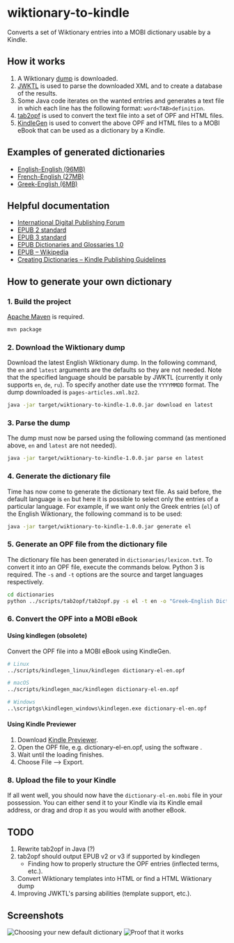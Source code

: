 # wiktionary-to-kindle

Converts a set of Wiktionary entries into a MOBI dictionary usable by a Kindle.

## How it works

1. A Wiktionary [dump](https://dumps.wikimedia.org/backup-index.html) is downloaded.
2. [JWKTL](https://github.com/dkpro/dkpro-jwktl) is used to parse the downloaded XML and to create a database of the results.
3. Some Java code iterates on the wanted entries and generates a text file in which each line has the following format: `word<TAB>definition`.
4. [tab2opf](https://github.com/nyg/tab2opf) is used to convert the text file into a set of OPF and HTML files.
5. [KindleGen](https://www.amazon.com/gp/feature.html?ie=UTF8&docId=1000765211) is used to convert the above OPF and HTML files to a MOBI eBook that can be used as a dictionary by a Kindle.

## Examples of generated dictionaries

* [English-English (96MB)](http://www.mediafire.com/file/uib98cjr19d0ddt/lexicon_en_en.mobi)
* [French-English (27MB)](http://www.mediafire.com/file/c3v5aijgp4q5ge3/lexicon_fr_en.mobi)
* [Greek-English (6MB)](http://www.mediafire.com/file/2nccw6ni32k4gmf/lexicon_gr_en.mobi)

## Helpful documentation

* [International Digital Publishing Forum](http://idpf.org)
* [EPUB 2 standard](http://idpf.org/epub/201)
* [EPUB 3 standard](https://www.w3.org/community/epub3/)
* [EPUB Dictionaries and Glossaries 1.0](http://idpf.org/epub/dict/)
* [EPUB – Wikipedia](https://en.wikipedia.org/wiki/EPUB)
* [Creating Dictionaries – Kindle Publishing Guidelines](https://kdp.amazon.com/en_US/help/topic/G2HXJS944GL88DNV)

## How to generate your own dictionary

### 1. Build the project

[Apache Maven](https://maven.apache.org) is required.

```sh
mvn package
```

### 2. Download the Wiktionary dump

Download the latest English Wiktionary dump. In the following command, the `en` and `latest` arguments are the defaults so they are not needed. Note that the specified language should be parsable by JWKTL (currently it only supports `en`, `de`, `ru`). To specify another date use the `YYYYMMDD` format. The dump downloaded is `pages-articles.xml.bz2`.

```sh
java -jar target/wiktionary-to-kindle-1.0.0.jar download en latest
```

### 3. Parse the dump

The dump must now be parsed using the following command (as mentioned above, `en` and `latest` are not needed).

```sh
java -jar target/wiktionary-to-kindle-1.0.0.jar parse en latest
```

### 4. Generate the dictionary file

Time has now come to generate the dictionary text file. As said before, the default language is `en` but here it is possible to select only the entries of a particular language. For example, if we want only the Greek entries (`el`) of the English Wiktionary, the following command is to be used:

```sh
java -jar target/wiktionary-to-kindle-1.0.0.jar generate el
```

### 5. Generate an OPF file from the dictionary file

The dictionary file has been generated in `dictionaries/lexicon.txt`. To convert it into an OPF file, execute the commands below. Python 3 is required. The `-s` and `-t` options are the source and target languages respectively.

```sh
cd dictionaries
python ../scripts/tab2opf/tab2opf.py -s el -t en -o "Greek–English Dictionary" lexicon.txt
```

### 6. Convert the OPF into a MOBI eBook
#### Using kindlegen (obsolete)
Convert the OPF file into a MOBI eBook using KindleGen.

```sh
# Linux
../scripts/kindlegen_linux/kindlegen dictionary-el-en.opf

# macOS
../scripts/kindlegen_mac/kindlegen dictionary-el-en.opf

# Windows
..\scriptgs\kindlegen_windows\kindlegen.exe dictionary-el-en.opf
```

#### Using Kindle Previewer
1. Download [Kindle Previewer](https://kdp.amazon.com/en_US/help/topic/G202131170). 
2. Open the OPF file, e.g. dictionary-el-en.opf, using the software .
3. Wait until the loading finishes.
4. Choose File --> Export.

### 8. Upload the file to your Kindle

If all went well, you should now have the `dictionary-el-en.mobi` file in your possession. You can either send it to your Kindle via its Kindle email address, or drag and drop it as you would with another eBook.

## TODO

1. Rewrite tab2opf in Java (?)
2. tab2opf should output EPUB v2 or v3 if supported by kindlegen
	* Finding how to properly structure the OPF entries (inflected terms, etc.).
3. Convert Wiktionary templates into HTML or find a HTML Wiktionary dump
4. Improving JWKTL's parsing abilities (template support, etc.).

## Screenshots

![Choosing your new default dictionary](https://i.imgur.com/aXAbTbx.jpg)
![Proof that it works](https://i.imgur.com/q3Tdxjo.jpg)
